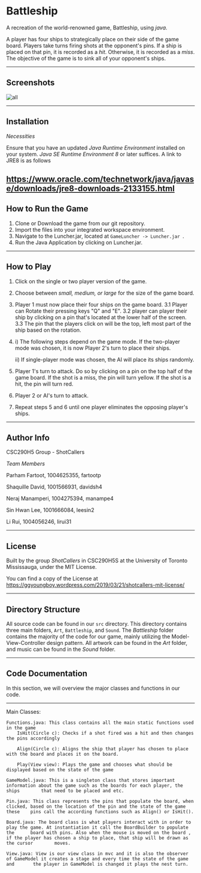 Battleship
===

A recreation of the world-renowned game, Battleship, using *java*.

A player has four ships to strategically place on their side of the game board. Players take turns firing shots at the opponent's pins. If a ship is placed on that pin, it is recorded as a *hit*. Otherwise, it is recorded as a *miss*. The objective of the game is to sink all of your opponent's ships.

---

Screenshots
---

![all](https://user-images.githubusercontent.com/47598577/54769544-c368fc00-4bd7-11e9-90a6-ae06c5ed0a89.jpg)

---

Installation
---

*Necessities*

Ensure that you have an updated *Java Runtime Environment* installed on your system. *Java SE Runtime Environment 8* or later suffices. A link to JRE8 is as follows

https://www.oracle.com/technetwork/java/javase/downloads/jre8-downloads-2133155.html
---

How to Run the Game
---

1. Clone or Download the game from our git repository.
2. Import the files into your integrated workspace environment.
3. Navigate to the Luncher.jar, located at `GameLuncher -> Luncher.jar `.
4. Run the Java Application by clicking on Luncher.jar.

---

How to Play
---

1. Click on the single or two player version of the game.
2. Choose between *small, medium, or large* for the size of the game board.
3. Player 1 must now place their four ships on the game board.
	3.1 Player can Rotate their pressing keys "Q" and "E".
	3.2 player can player their ship by clicking on a pin that's located at the lower half of the screen.
	3.3 The pin that the players click on will be the top, left most part of the ship based on the rotation. 

4. i) The following steps depend on the game mode. If the two-player mode was chosen, it is now Player 2's turn to place their ships.
   
   ii) If single-player mode was chosen, the AI will place its ships randomly.
5. Player 1's turn to attack. Do so by clicking on a pin on the top half of the game board. If the shot is a miss, the pin will turn yellow. If the shot is a hit, the pin will turn red.
6. Player 2 or AI's turn to attack.
7. Repeat steps 5 and 6 until one player eliminates the opposing player's ships.

---

Author Info
---
CSC290H5 Group - ShotCallers

*Team Members*

Parham Fartoot, 1004625355, fartootp

Shaquille David, 1001566931, davidsh4

Neraj Manamperi, 1004275394, manampe4

Sin Hwan Lee, 1001666084, leesin2

Li Rui, 1004056246, lirui31

---

License
---

Built by the group *ShotCallers* in CSC290H5S at the University of Toronto Mississauga, under the MIT License. 

You can find a copy of the License at https://ggyoungboy.wordpress.com/2019/03/21/shotcallers-mit-license/

---

Directory Structure
---

All source code can be found in our `src` directory. This directory contains three main folders, `Art`, `Battleship`, and `Sound`. The *Battleship* folder contains the majority of the code for our game, mainly utilizing the Model-View-Controller design pattern. All artwork can be found in the *Art* folder, and music can be found in the *Sound* folder.

---

Code Documentation
---

In this section, we will overview the major classes and functions in our code.

---
Main Classes:
	
	Functions.java: This class contains all the main static functions used in the game
		IsHit(Circle c): Checks if a shot fired was a hit and then changes the pins accordingly
		
		Align(Circle c): Aligns the ship that player has chosen to place with the board and places it on the board.
		
		Play(View view): Plays the game and chooses what should be displayed based on the state of the game
	
	GameModel.java: This is a singleton class that stores important information about the game such as the boards for each player, the ships 		that need to be placed and etc.

	Pin.java: This class represents the pins that populate the board, when clicked, based on the location of the pin and the state of the game these 	pins call the according functions such as Align() or IsHit().

	Board.java: The board class is what players interact with in order to play the game. At instantiation it call the BoardBuilder to populate the 		board with pins. Also when the mouse is moved on the board , if the player has chosen a ship to place, that ship will be drawn as the cursor 		moves.
	
	View.java: View is our view class in mvc and it is also the observer of GameModel it creates a stage and every time the state of the game and 		the player in GameModel is changed it plays the nest turn.

